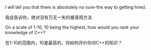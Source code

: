 I will tell you that there is absolutely no sure-fire way to getting hired.

我会告诉你，绝对没有万无一失的被录用方法

On a scale of 1-10, 10 being the highest, how would you rank your knowledge of C++?

在1-10的范围内，10是最高的，你如何评价你对C++的知识？

